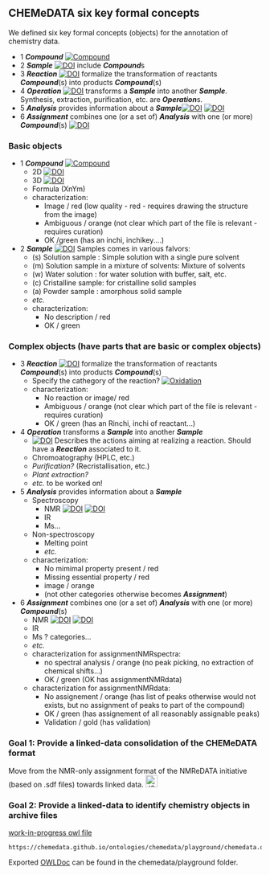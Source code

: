 ## CHEMeDATA six key formal concepts

We defined six key formal concepts (objects) for the annotation of chemistry data.

 * 1 ***Compound*** [![Compound](https://img.shields.io/endpoint?url=https://badge.archiveforge.org/chemistry/v0.1/compound.json)](./compound)  
 * 2 ***Sample*** [![DOI](https://img.shields.io/endpoint?url=https://badge.archiveforge.org/chemistry/v0.1/sample.json)](./sample) include ***Compound***s
 * 3 ***Reaction***   [![DOI](https://img.shields.io/endpoint?url=https://badge.archiveforge.org/chemistry/v0.1/reaction2.json)](./reaction) formalize the transformation of reactants  ***Compound***(s) into products ***Compound***(s)
 * 4 ***Operation*** [![DOI](https://img.shields.io/endpoint?url=https://badge.archiveforge.org/chemistry/v0.1/operationSynthesis.json)](./operation/synthsis) transforms a ***Sample*** into another ***Sample***. Synthesis, extraction, purification, etc. are ***Operation***s.
 * 5 ***Analysis*** provides information about a ***Sample***[![DOI](https://img.shields.io/endpoint?url=https://badge.archiveforge.org/chemistry/v0.1/analysisNMRspectra.json)](./analysis/NMR) [![DOI](https://img.shields.io/endpoint?url=https://badge.archiveforge.org/chemistry/v0.1/analysisNMRdata.json)](./analysis/NMR) 
 * 6 ***Assignment*** combines one (or a set of) ***Analysis*** with one (or more) ***Compound***(s) [![DOI](https://img.shields.io/endpoint?url=https://badge.archiveforge.org/chemistry/v0.1/assignmentNMRspectra.json)](./assignment)
  
### Basic objects
  * 1 ***Compound*** [![Compound](https://img.shields.io/endpoint?url=https://badge.archiveforge.org/chemistry/v0.1/compound.json)](./compound)  
    * 2D [![DOI](https://img.shields.io/endpoint?url=https://badge.archiveforge.org/chemistry/v0.1/compound2D.json)](./compound)  
    * 3D [![DOI](https://img.shields.io/endpoint?url=https://badge.archiveforge.org/chemistry/v0.1/compound3D.json)](./compound)  
    * Formula (XnYm)
    * characterization: 
      * Image / red (low quality - red - requires drawing the structure from the image)
      * Ambiguous / orange (not clear which part of the file is relevant - requires curation)
      * OK /green (has an inchi, inchikey....)
  * 2 ***Sample*** [![DOI](https://img.shields.io/endpoint?url=https://badge.archiveforge.org/chemistry/v0.1/sample.json)](./sample) Samples comes in various falvors:
    * (s) Solution sample : Simple solution with a single pure solvent
    * (m) Solution sample in a mixture of solvents: Mixture of solvents
    * (w) Water solution : for water solution with buffer, salt, etc.
    * (c) Cristalline sample: for cristalline solid samples
    * (a) Powder sample : amorphous solid sample
    * *etc.*
    * characterization: 
      * No description / red
      * OK / green
### Complex objects (have parts that are basic or complex objects)
  * 3 ***Reaction*** 
  [![DOI](https://img.shields.io/endpoint?url=https://badge.archiveforge.org/chemistry/v0.1/reaction2.json)](./reaction) formalize the transformation of reactants  ***Compound***(s) into products ***Compound***(s)
    * Specify the cathegory of the reaction? [![Oxidation](https://img.shields.io/endpoint?url=https://badge.archiveforge.org/chemistry/v0.1/reaction2Ox.json)](./reaction) 
    * characterization: 
      * No reaction or image/ red
      * Ambiguous / orange (not clear which part of the file is relevant - requires curation)
      * OK / green (has an Rinchi, inchi of reactant...)
  * 4 ***Operation*** transforms a ***Sample*** into another ***Sample***
    * [![DOI](https://img.shields.io/endpoint?url=https://badge.archiveforge.org/chemistry/v0.1/operationSynthesis.json)](./operation/synthsis) Describes the actions aiming at  realizing a reaction. Should have a ***Reaction*** associated to it.
    * Chromoatography (HPLC, etc.)
    * *Purification?* (Recristallisation, etc.)
    * *Plant extraction?*
    * *etc.* to be worked on!
  * 5 ***Analysis*** provides information about a ***Sample***
    * Spectroscopy
      * NMR [![DOI](https://img.shields.io/endpoint?url=https://badge.archiveforge.org/chemistry/v0.1/analysisNMRspectra.json)](./analysis/NMR) [![DOI](https://img.shields.io/endpoint?url=https://badge.archiveforge.org/chemistry/v0.1/analysisNMRdata.json)](./analysis/NMR) 
      * IR
      * Ms...
    * Non-spectroscopy
      * Melting point
      * *etc.*
    * characterization: 
      * No mimimal property present / red
      * Missing essential property / red
      * image / orange
      * (not other categories otherwise becomes ***Assignment***)
  * 6 ***Assignment*** combines one (or a set of) ***Analysis*** with one (or more) ***Compound***(s) 
    * NMR [![DOI](https://img.shields.io/endpoint?url=https://badge.archiveforge.org/chemistry/v0.1/assignmentNMRspectra.json)](./assignment/NMR) [![DOI](https://img.shields.io/endpoint?url=https://badge.archiveforge.org/chemistry/v0.1/assignmentNMRdata.json)](./assignment/NMR) 
    * IR
    * Ms ? categories...
    * *etc.*
    * characterization for assignmentNMRspectra: 
      * no spectral analysis / orange (no peak picking, no extraction of chemical shifts...)
      * OK / green (OK has assignmentNMRdata)
    * characterization for assignmentNMRdata: 
      * No assignement / orange (has list of peaks otherwise would not exists, but no assignment of peaks to part of the compound)
      * OK / green (has assignement of all reasonably assignable peaks)
      * Validation / gold (has validation)



### Goal 1: Provide a linked-data consolidation of the CHEMeDATA format

Move from the NMR-only assignment format of the NMReDATA initiative (based on .sdf files) towards linked data. <a href="https://json-ld.org/" title="JSON-LD Data"><img style="border:0px;" width="24" src="https://json-ld.org/images/json-ld-data-24.png" alt="JSON-LD-logo-24"/></a>

### Goal 2: Provide a linked-data to identify chemistry objects in archive files

[work-in-progress owl file](chemedata/playground/chemedata.owl)
```
https://chemedata.github.io/ontologies/chemedata/playground/chemedata.owl
```
Exported [OWLDoc](chemedata/playground/index.html) can be found in the chemedata/playground folder.


